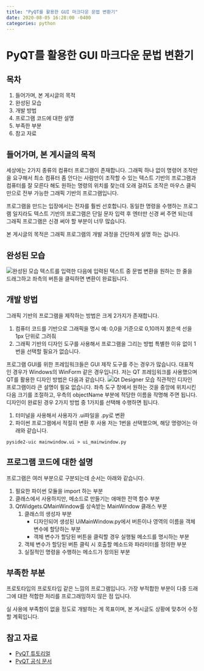 ```yaml
---
title: "PyQT를 활용한 GUI 마크다운 문법 변환기"
date: 2020-08-05 16:28:00 -0400
categories: python
---
```


# PyQT를 활용한 GUI 마크다운 문법 변환기
## 목차
1. 들어가며, 본 게시글의 목적
2. 완성된 모습
3. 개발 방법
4. 프로그램 코드에 대한 설명
5. 부족한 부분
6. 참고 자료

## 들어가며, 본 게시글의 목적
세상에는 2가지 종류의 컴퓨터 프로그램이 존재합니다. 그래픽 하나 없이 명령어 조작만을 요구해서 최소 컴퓨터 좀 안다는 사람만이 조작할 수 있는 텍스트 기반의 프로그램과 컴퓨터를 잘 모른다 해도 원하는 명령의 위치를 찾는데 오래 걸려도 조작은 마우스 클릭만으로 전부 가능한 그래픽 기반의 프로그램입니다. 

프로그램을 만드는 입장에서는 전자를 훨씬 선호합니다. 동일한 명령을 수행하는 프로그램 일지라도 텍스트 기반의 프로그램은 단일 문자 입력 후 엔터만 신경 써 주면 되는데 그래픽 프로그램은 신경 써야 할 부분이 너무 많습니다. 

본 게시글의 목적은 그래픽 프로그램의 개발 과정을 간단하게 설명 하는 겁니다.

## 완성된 모습
![완성된 모습](https://jp3pe.github.io/file/image/2020-08-05-Github-markdown-converter-program_overview.png)
텍스트를 입력한 다음에 입력된 텍스트 중 문법 변환을 원하는 한 줄을 드래그하고 좌측의 버튼을 클릭하면 변환이 완료됩니다.

## 개발 방법
그래픽 기반의 프로그램을 제작하는 방법은 크게 2가지가 존재합니다.
1. 컴퓨터 코드를 기반으로 그래픽을 명시 예: 0,0을 기준으로 0,10까지 붉은색 선을 1px 단위로 그려줘 
2. 그래픽 기반의 디자인 도구를 사용해서 프로그램을 그리는 방법 
특별한 이유 없이 1번을 선택할 필요가 없습니다.

프로그램 GUI를 위한 프레임워크들은 GUI 제작 도구를 주는 경우가 많습니다. 대표적인 경우가 Windows의 WinForm 같은 경우입니다.
저는 QT 프레임워크를 사용했으며 QT를 활용한 디자인 방법은 다음과 같습니다.
![Qt Designer 모습](https://jp3pe.github.io/file/image/2020-08-05-Github-markdown-converter-program_Qt_designer_overview.png)
직관적인 디자인 프로그램이라 큰 설명이 필요 없습니다.
좌측 도구 창에서 원하는 것을 중앙에 위치시킨 다음 크기를 조절하고, 우측의 objectName 부분에 적당한 이름을 작명해 주면 됩니다.
디자인이 완료된 경우 2가지 방법 중 1가지를 선택해 수행하면 됩니다.
1. 터미널을 사용해서 사용자가 .ui파일을 .py로 변환 
2. 파이썬 프로그램에서 적절히 변환 후 사용 
저는 1번을 선택했으며, 해당 명령어는 아래와 같습니다.

``` pyside2-uic mainwindow.ui > ui_mainwindow.py ```

## 프로그램 코드에 대한 설명
프로그램은 여러 부분으로 구분되는데 순서는 아래와 같습니다.
1. 필요한 파이썬 모듈을 import 하는 부분 
2. 클래스에서 사용하지만, 메소드로 만들기는 애매한 전역 함수 부분 
3. QtWidgets.QMainWindow를 상속받는 MainWindow 클래스 부분 
   1. 클래스의 생성자 부분 
      - 디자인되어 생성된 UiMainWindow.py에서 버튼이나 영역의 이름을 객체 변수에 할당하는 부분 
      - 객체 변수가 할당된 버튼을 클릭할 경우 실행될 메소드를 명시하는 부분 
   2. 객체 변수가 할당된 버튼 클릭 시 호출할 메소드와 파라미터를 정의한 부분 
   3. 실질적인 명령을 수행하는 메소드가 정의된 부분 

## 부족한 부분
프로토타입의 프로토타입 같은 느낌의 프로그램입니다.
가장 부적합한 부분이 다중 드래그에 대한 적합한 처리를 프로그래밍하지 않은 점 입니다.

실 사용에 부족함이 없을 정도로 개발하는 게 목표이며, 본 게시글도 상황에 맞추어 수정할 계획입니다.

## 참고 자료
- [PyQT 튜토리얼](https://doc.qt.io/qtforpython/tutorials/index.html)
- [PyQT 공식 문서](https://doc.qt.io/qtforpython/PySide2/QtWidgets/index.html#module-PySide2.QtWidgets)